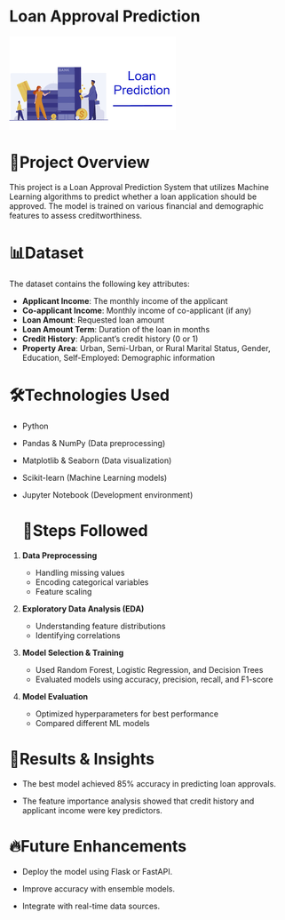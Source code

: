 # Loan Approval Prediction

![Image_Alt](Load_Approval.png)

# 📌Project Overview

This project is a Loan Approval Prediction System that utilizes Machine Learning algorithms to predict whether a loan application should be approved. The model is trained on various financial and demographic features to assess creditworthiness.

# 📊Dataset

The dataset contains the following key attributes:

- **Applicant Income**: The monthly income of the applicant
- **Co-applicant Income**: Monthly income of co-applicant (if any)
- **Loan Amount**: Requested loan amount
- **Loan Amount Term**: Duration of the loan in months
- **Credit History**: Applicant’s credit history (0 or 1)
- **Property Area**: Urban, Semi-Urban, or Rural Marital Status, Gender, Education, Self-Employed: Demographic information

# 🛠️Technologies Used

- Python
- Pandas & NumPy (Data preprocessing)
- Matplotlib & Seaborn (Data visualization)
- Scikit-learn (Machine Learning models)
- Jupyter Notebook (Development environment)

  # 📌Steps Followed

1. **Data Preprocessing**
   
   - Handling missing values
   - Encoding categorical variables
   - Feature scaling 

3. **Exploratory Data Analysis (EDA)**

    - Understanding feature distributions
    - Identifying correlations

4. **Model Selection & Training**

   - Used Random Forest, Logistic Regression, and Decision Trees
   - Evaluated models using accuracy, precision, recall, and F1-score

4. **Model Evaluation**

   - Optimized hyperparameters for best performance
   - Compared different ML models

# 📌Results & Insights

- The best model achieved 85% accuracy in predicting loan approvals.

- The feature importance analysis showed that credit history and applicant income were key predictors.

# 🔥Future Enhancements

- Deploy the model using Flask or FastAPI.

- Improve accuracy with ensemble models.

- Integrate with real-time data sources.
